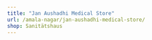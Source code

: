 ```yaml
---
title: "Jan Aushadhi Medical Store"
url: /amala-nagar/jan-aushadhi-medical-store/
shop: Sanitätshaus
---
```

